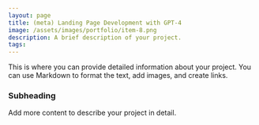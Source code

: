 ```yaml
---
layout: page
title: (meta) Landing Page Development with GPT-4
image: /assets/images/portfolio/item-8.png
description: A brief description of your project.
tags:
---
```



This is where you can provide detailed information about your project. You can use Markdown to format the text, add images, and create links.

### Subheading

Add more content to describe your project in detail.